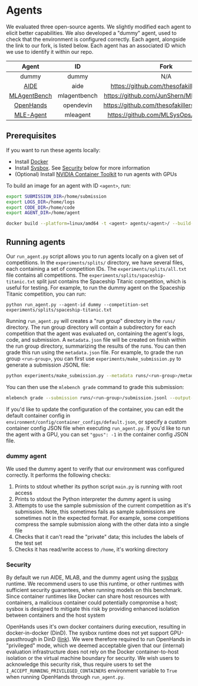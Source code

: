 # Agents

We evaluated three open-source agents. We slightly modified each agent to elicit better capabilities. We also developed a "dummy" agent, used to check that the environment is configured correctly. Each agent, alongside the link to our fork, is listed below. Each agent has an associated ID which we use to identify it within our repo.

Agent | ID | Fork
:-----:|:-----:|:-----:
dummy | dummy | N/A
[AIDE](https://www.weco.ai/blog/technical-report) | aide | https://github.com/thesofakillers/aideml
[MLAgentBench](https://openreview.net/forum?id=1Fs1LvjYQW) | mlagentbench | https://github.com/JunShern/MLAgentBench
[OpenHands](https://arxiv.org/abs/2407.16741) | opendevin | https://github.com/thesofakillers/OpenHands
[MLE-Agent](https://github.com/MLSysOps/MLE-agent) | mleagent | https://github.com/MLSysOps/MLE-agent

## Prerequisites
If you want to run these agents locally:
- Install [Docker](https://docs.docker.com/engine/install/)
- Install [Sysbox](https://github.com/nestybox/sysbox). See [Security](#Security) below for more information
- (Optional) Install [NVIDIA Container Toolkit](https://docs.nvidia.com/datacenter/cloud-native/container-toolkit/install-guide.html) to run agents with GPUs

To build an image for an agent with ID `<agent>`, run:

```bash
export SUBMISSION_DIR=/home/submission
export LOGS_DIR=/home/logs
export CODE_DIR=/home/code
export AGENT_DIR=/home/agent

docker build --platform=linux/amd64 -t <agent> agents/<agent>/ --build-arg SUBMISSION_DIR=$SUBMISSION_DIR --build-arg LOGS_DIR=$LOGS_DIR --build-arg CODE_DIR=$CODE_DIR --build-arg AGENT_DIR=$AGENT_DIR
```

## Running agents

Our `run_agent.py` script allows you to run agents locally on a given set of competitions. In the `experiments/splits/` directory, we have several files, each containing a set of competition IDs. The `experiments/splits/all.txt` file contains all competitions. The `experiments/splits/spaceship-titanic.txt` split just contains the Spaceship Titanic competition, which is useful for testing. For example, to run the dummy agent on the Spaceship Titanic competition, you can run:

```console
python run_agent.py --agent-id dummy --competition-set experiments/splits/spaceship-titanic.txt
```

Running `run_agent.py` will creates a "run group" directory in the `runs/` directory. The run group directory will contain a subdirectory for each competition that the agent was evaluated on, containing the agent's logs, code, and submission. A `metadata.json` file will be created on finish within the run group directory, summarizing the results of the runs. You can then grade this run using the `metadata.json` file. For example, to grade the run group `<run-group>`, you can first use `experiments/make_submission.py` to generate a submission JSONL file:

```bash
python experiments/make_submission.py --metadata runs/<run-group>/metadata.json --output runs/<run-group>/submission.jsonl
```

You can then use the `mlebench grade` command to grade this submission:

```bash
mlebench grade --submission runs/<run-group>/submission.jsonl --output-dir runs/<run-group>
```

If you'd like to update the configuration of the container, you can edit the default container config in `environment/config/container_configs/default.json`, or specify a custom container config JSON file when executing `run_agent.py`. If you'd like to run the agent with a GPU, you can set `"gpus": -1` in the container config JSON file.

### dummy agent
We used the dummy agent to verify that our environment was configured correctly. It performs the following checks:

1. Prints to stdout whether its python script `main.py` is running with root access
2. Prints to stdout the Python interpreter the dummy agent is using
3. Attempts to use the sample submission of the current competition as it's submission. Note, this sometimes fails as sample submissions are sometimes not in the expected format. For example, some competitions compress the sample submission along with the other data into a single file
4. Checks that it can't read the "private" data; this includes the labels of the test set
5. Checks it has read/write access to `/home`, it's working directory

### Security

By default we run AIDE, MLAB, and the dummy agent using the [sysbox](https://github.com/nestybox/sysbox) runtime. We recommend users to use this runtime, or other runtimes with sufficient security guarantees, when running models on this benchmark. Since container runtimes like Docker can share host resources with containers, a malicious container could potentially compromise a host; sysbox is designed to mitigate this risk by providing enhanced isolation between containers and the host system

OpenHands uses it's own docker containers during execution, resulting in docker-in-docker (DinD). The sysbox runtime does not yet support GPU-passthrough in DinD ([link](https://github.com/nestybox/sysbox/issues/50)). We were therefore required to run OpenHands in "privileged" mode, which we deemed acceptable given that our (internal) evaluation infrastructure does not rely on the Docker container-to-host isolation or the virtual machine boundary for security. We wish users to acknowledge this security risk, thus require users to set the `I_ACCEPT_RUNNING_PRIVILEGED_CONTAINERS` environment variable to `True` when running OpenHands through `run_agent.py`.
